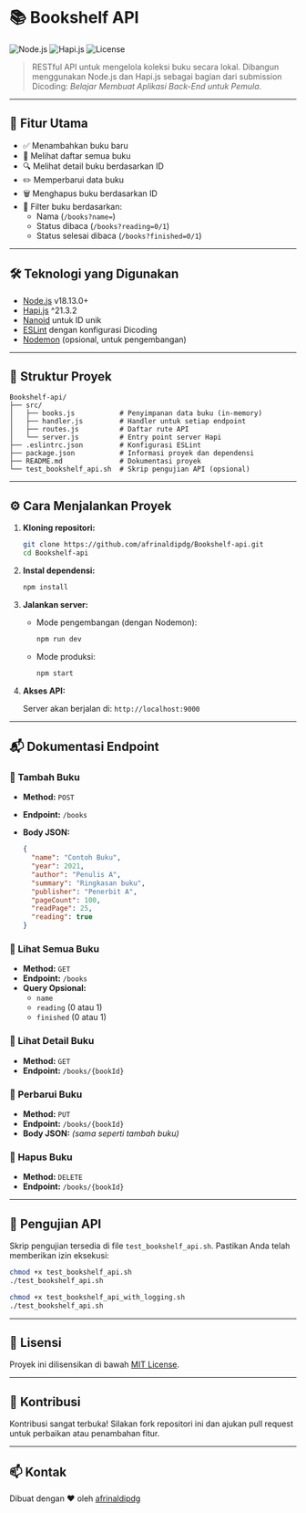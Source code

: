 # 📚 Bookshelf API

![Node.js](https://img.shields.io/badge/Node.js-v18.13.0+-green?style=flat-square&logo=node.js)
![Hapi.js](https://img.shields.io/badge/Hapi.js-%5E21.3.2-blue?style=flat-square&logo=hapijs)
![License](https://img.shields.io/badge/License-MIT-yellow?style=flat-square)

> RESTful API untuk mengelola koleksi buku secara lokal. Dibangun menggunakan Node.js dan Hapi.js sebagai bagian dari submission Dicoding: *Belajar Membuat Aplikasi Back-End untuk Pemula*.

---

## 🚀 Fitur Utama

- ✅ Menambahkan buku baru
- 📖 Melihat daftar semua buku
- 🔍 Melihat detail buku berdasarkan ID
- ✏️ Memperbarui data buku
- 🗑️ Menghapus buku berdasarkan ID
- 🎯 Filter buku berdasarkan:
  - Nama (`/books?name=`)
  - Status dibaca (`/books?reading=0/1`)
  - Status selesai dibaca (`/books?finished=0/1`)

---

## 🛠️ Teknologi yang Digunakan

- [Node.js](https://nodejs.org/) v18.13.0+
- [Hapi.js](https://hapi.dev/) ^21.3.2
- [Nanoid](https://github.com/ai/nanoid) untuk ID unik
- [ESLint](https://eslint.org/) dengan konfigurasi Dicoding
- [Nodemon](https://nodemon.io/) (opsional, untuk pengembangan)

---

## 📁 Struktur Proyek

```
Bookshelf-api/
├── src/
│   ├── books.js           # Penyimpanan data buku (in-memory)
│   ├── handler.js         # Handler untuk setiap endpoint
│   ├── routes.js          # Daftar rute API
│   └── server.js          # Entry point server Hapi
├── .eslintrc.json         # Konfigurasi ESLint
├── package.json           # Informasi proyek dan dependensi
├── README.md              # Dokumentasi proyek
└── test_bookshelf_api.sh  # Skrip pengujian API (opsional)
```

---

## ⚙️ Cara Menjalankan Proyek

1. **Kloning repositori:**

   ```bash
   git clone https://github.com/afrinaldipdg/Bookshelf-api.git
   cd Bookshelf-api
   ```

2. **Instal dependensi:**

   ```bash
   npm install
   ```

3. **Jalankan server:**

   - Mode pengembangan (dengan Nodemon):

     ```bash
     npm run dev
     ```

   - Mode produksi:

     ```bash
     npm start
     ```

4. **Akses API:**

   Server akan berjalan di: `http://localhost:9000`

---

## 📬 Dokumentasi Endpoint

### 📌 Tambah Buku

- **Method:** `POST`
- **Endpoint:** `/books`
- **Body JSON:**

  ```json
  {
    "name": "Contoh Buku",
    "year": 2021,
    "author": "Penulis A",
    "summary": "Ringkasan buku",
    "publisher": "Penerbit A",
    "pageCount": 100,
    "readPage": 25,
    "reading": true
  }
  ```

### 📌 Lihat Semua Buku

- **Method:** `GET`
- **Endpoint:** `/books`
- **Query Opsional:**
  - `name`
  - `reading` (0 atau 1)
  - `finished` (0 atau 1)

### 📌 Lihat Detail Buku

- **Method:** `GET`
- **Endpoint:** `/books/{bookId}`

### 📌 Perbarui Buku

- **Method:** `PUT`
- **Endpoint:** `/books/{bookId}`
- **Body JSON:** *(sama seperti tambah buku)*

### 📌 Hapus Buku

- **Method:** `DELETE`
- **Endpoint:** `/books/{bookId}`

---

## 🧪 Pengujian API

Skrip pengujian tersedia di file `test_bookshelf_api.sh`. Pastikan Anda telah memberikan izin eksekusi:

```bash
chmod +x test_bookshelf_api.sh
./test_bookshelf_api.sh
```

```bash
chmod +x test_bookshelf_api_with_logging.sh
./test_bookshelf_api.sh
```

---

## 📄 Lisensi

Proyek ini dilisensikan di bawah [MIT License](LICENSE).

---

## 🙌 Kontribusi

Kontribusi sangat terbuka! Silakan fork repositori ini dan ajukan pull request untuk perbaikan atau penambahan fitur.

---

## 📫 Kontak

Dibuat dengan ❤️ oleh [afrinaldipdg](https://github.com/afrinaldipdg)
